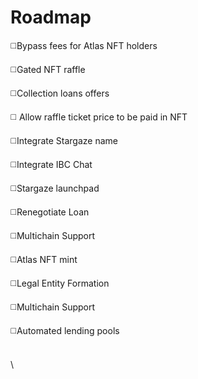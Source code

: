 # Roadmap

◻️Bypass fees for Atlas NFT holders

◻️Gated NFT raffle

◻️Collection loans offers

◻️ Allow raffle ticket price to be paid in NFT

◻️Integrate Stargaze name

◻️Integrate IBC Chat

◻️Stargaze launchpad

◻️Renegotiate Loan

◻️Multichain Support

◻️Atlas NFT mint

◻️Legal Entity Formation

◻️Multichain Support

◻️Automated lending pools

\
\




